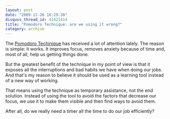 ```yaml
---
layout: post
date: "2009-11-26 16:29:38"
disquss_thread_id: 41421414
title: "Pomodoro Technique: are we using it wrong?"
category: archive
---
```

The [Pomodoro Techinique](http://www.pomodorotechnique.com/) has received a lot of attention lately. The reason is simple: it works. It improves focus, removes anxiety because of time and, most of all, help us getting things done.

But the greatest benefit of the technique in my point of view is that it exposes all the interruptions and bad habits we have when doing our jobs. And that's my reason to believe it should be used as a learning tool instead of a new way of working.

That means using the technique as temporary assistance, not the end solution. Instead of using the tool to avoid the factors that decrease our focus, we use it to make them visible and then find ways to avoid them.

After all, do we really need a timer all the time to do our job efficiently?
